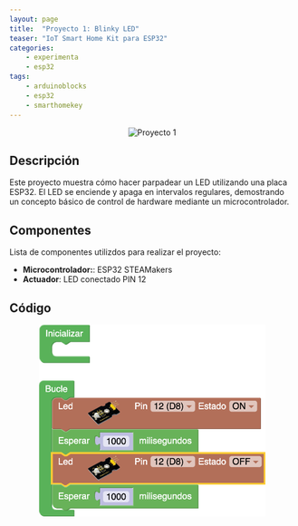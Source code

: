 ```yaml
---
layout: page
title:  "Proyecto 1: Blinky LED"
teaser: "IoT Smart Home Kit para ESP32"
categories:
    - experimenta
    - esp32
tags:
    - arduinoblocks
    - esp32
    - smarthomekey
---
```


<p align="center">
    <img src="/images/experimenta/esp32/Proyectos/Proyecto1_H.gif" alt="Proyecto 1" width="400"/>
</p>

## Descripción
Este proyecto muestra cómo hacer parpadear un LED utilizando una placa ESP32. El LED se enciende y apaga en intervalos regulares, demostrando un concepto básico de control de hardware mediante un microcontrolador.

## Componentes
Lista de componentes utilizdos para realizar el proyecto:
- **Microcontrolador:**: ESP32 STEAMakers
- **Actuador**: LED conectado PIN 12

## Código 
<p align="center">
    <img src="/images/experimenta/esp32/Proyectos/Proyecto1.png" alt="Proyecto 1" width="400"/>
</p>
